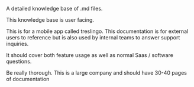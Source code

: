 A detailed knowledge base of .md files.

This knowledge base is user facing.

This is for a mobile app called treslingo. This documentation is for external users to reference but is also used by internal teams to answer support inquiries.

It should cover both feature usage as well as normal Saas / software questions.

Be really thorough. This is a large company and should have 30-40 pages of documentation
